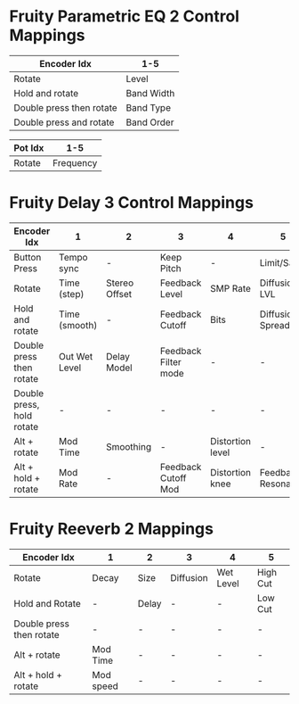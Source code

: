 # Fruity Parametric EQ 2 Control Mappings
| Encoder Idx | 1-5 |
| ------------| --- |
| Rotate      | Level|
| Hold and rotate | Band Width |
| Double press then rotate | Band Type |
| Double press and rotate | Band Order |

| Pot Idx| 1-5    |
|-|-|
| Rotate | Frequency|


# Fruity Delay 3 Control Mappings
| Encoder Idx               | 1             | 2               | 3                   | 4                       | 5                |
| ------------------------- | ------------- | --------------- | ------------------- | ----------------------- | ---------------- |
| Button Press              | Tempo sync    | -               | Keep Pitch          | -                       | Limit/Sat        |
| Rotate                    | Time (step)   | Stereo Offset   | Feedback Level      | SMP Rate                | Diffusion LVL    |
| Hold and rotate           | Time (smooth) | -               | Feedback Cutoff     | Bits                    | Diffusion Spread |
| Double press then rotate  | Out Wet Level | Delay Model     |Feedback Filter mode |   -                     |-                 |
| Double press, hold rotate | -             |   -             | -                   |     -                   | -                |
| Alt + rotate              | Mod Time      | Smoothing       |              -      | Distortion level        |-                 |
| Alt + hold + rotate       | Mod Rate      | -               | Feedback Cutoff Mod | Distortion knee         |Feedback Resonance|


# Fruity Reeverb 2 Mappings
| Encoder Idx | 1 | 2 | 3 | 4 | 5 |
|-|-|-|-|-|-|
| Rotate                   | Decay     | Size | Diffusion | Wet Level | High Cut |
| Hold and Rotate          |   -       | Delay| -         |  -        | Low Cut  |         
| Double press then rotate | -         | -    | -         | -         | -        |
| Alt + rotate             | Mod Time  | -    | -         | -         | -        |  
| Alt + hold + rotate      | Mod speed | -    | -         | -         | -        |

